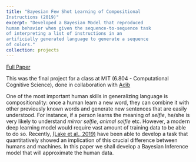 ```yaml
---
title: "Bayesian Few Shot Learning of Compositional 
Instructions (2019)"
excerpt: "Developed a Bayesian Model that reproduced 
human behavior when given the sequence-to-sequence task
of interpreting a list of instructions in an 
artificially generated language to generate a sequence
of colors."
collection: projects
---
```

[Full Paper](https://rogerioagjr.github.io/files/6804-project.pdf)

This was the final project for a class at MIT 
(6.804 - Computational Cognitive Science), done in 
collaboration with [Adib](http://adib-hasan.net)

One of the most important human skills in generalizing 
language is compositionality: once a human learn a new 
word, they can combine it with other previously known
words and generate new sentences that are easily 
understood. For instance, if a person learns the 
meaning of *selfie*, he/she is very likely to understand
*mirror selfie*, *animal selfie* etc.  However, a modern
deep learning model would require vast amount of 
training data to be able to do so. Recently, 
[(Lake et al., 2019)](https://arxiv.org/abs/1901.04587) 
have been able to develop a task that quantitatively 
showed an implication of this crucial difference between
humans and machines. In this paper we shall develop a
Bayesian Inference model that will approximate the human
data.